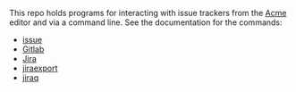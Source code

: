 This repo holds programs for interacting with issue trackers from the [Acme] editor
and via a command line.
See the documentation for the commands:

- [issue]
- [Gitlab]
- [Jira]
- [jiraexport]
- [jiraq]

[Acme]: https://p9f.org/sys/doc/acme/acme.html
[issue]: https://pkg.go.dev/olowe.co/issues/issue
[Gitlab]: https://pkg.go.dev/olowe.co/issues/Gitlab
[Jira]: https://pkg.go.dev/olowe.co/issues/cmd/Jira
[jiraexport]: https://pkg.go.dev/olowe.co/issues/cmd/jiraexport
[jiraq]: https://pkg.go.dev/olowe.co/issues/cmd/jiraq
